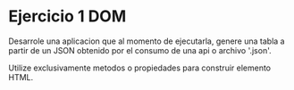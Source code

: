 # Ejercicio 1 DOM

Desarrole una aplicacion que al momento de ejecutarla, genere una tabla a partir de un JSON obtenido por el consumo de una api o archivo '.json'.

Utilize exclusivamente metodos o propiedades para construir elemento HTML.